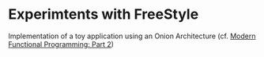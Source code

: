 Experimtents with FreeStyle
===========================

Implementation of a toy application using an Onion Architecture (cf. [Modern Functional Programming: Part 2](http://degoes.net/articles/modern-fp-part-2))
